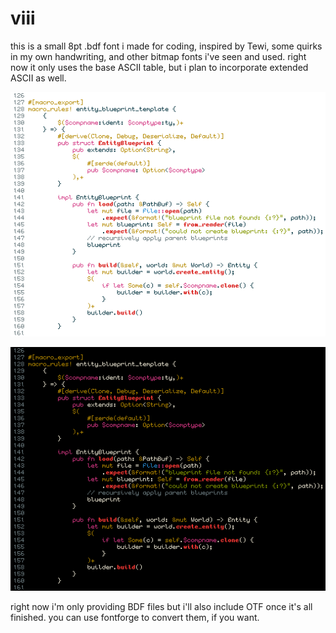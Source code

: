 # viii

this is a small 8pt .bdf font i made for coding, inspired by Tewi, some quirks in my own handwriting, and other bitmap fonts i've seen and used. right now it only uses the base ASCII table, but i plan to incorporate extended ASCII as well.

![Example of the font in some real code with a light theme.](example_light.png)

![Example of the font in some real code with a dark theme.](example_dark.png)

right now i'm only providing BDF files but i'll also include OTF once it's all finished. you can use fontforge to convert them, if you want.
